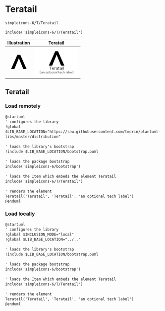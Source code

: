 # Teratail


```text
simpleicons-6/T/Teratail
```

```text
include('simpleicons-6/T/Teratail')
```



| Illustration | Teratail |
| :---: | :---: |
| ![illustration for Illustration](../../simpleicons-6/T/Teratail.png) | ![illustration for Teratail](../../simpleicons-6/T/Teratail.Local.png) |




## Teratail

### Load remotely
```plantuml
@startuml
' configures the library
!global $LIB_BASE_LOCATION="https://raw.githubusercontent.com/tmorin/plantuml-libs/master/distribution"

' loads the library's bootstrap
!include $LIB_BASE_LOCATION/bootstrap.puml

' loads the package bootstrap
include('simpleicons-6/bootstrap')

' loads the Item which embeds the element Teratail
include('simpleicons-6/T/Teratail')

' renders the element
Teratail('Teratail', 'Teratail', 'an optional tech label')
@enduml
```

### Load locally
```plantuml
@startuml
' configures the library
!global $INCLUSION_MODE="local"
!global $LIB_BASE_LOCATION="../.."

' loads the library's bootstrap
!include $LIB_BASE_LOCATION/bootstrap.puml

' loads the package bootstrap
include('simpleicons-6/bootstrap')

' loads the Item which embeds the element Teratail
include('simpleicons-6/T/Teratail')

' renders the element
Teratail('Teratail', 'Teratail', 'an optional tech label')
@enduml
```

